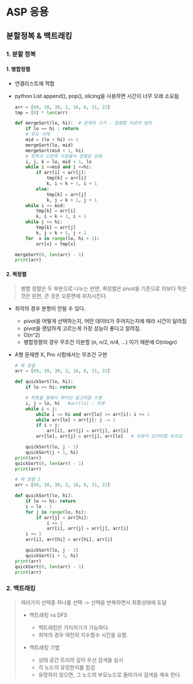 # ASP 응용

## 분할정복 & 백트래킹

### 1. 분할 정복

#### 1. 병합정렬

* 연결리스트에 적합

* python List append(), pop(), slicing을 사용하면 시간이 너무 오래 소요됨

  ```python
  arr = [69, 10, 30, 2, 16, 8, 31, 22]
  tmp = [0] * len(arr)
  
  def mergeSort(lo, hi):  # 문제의 크기 - 정렬할 자료의 범위
      if lo == hi : return
      # 유도 사례
      mid = (lo + hi) >> 1
      mergeSort(lo, mid)
      mergeSort(mid + 1, hi)
      # 왼쪽과 오른쪽 자료들이 정렬된 상태
      i, j, k = lo, mid + 1, lo
      while i <=mid and j <=hi:
          if arr[i] < arr[j]:
              tmp[k] = arr[i]
              k, i = k + 1, i + 1
          else:
              tmp[k] = arr[j]
              k, j = k + 1, j + 1
      while i <= mid:
          tmp[k] = arr[i]
          k, i = k + 1, i + 1
      while j <= hi:
          tmp[k] = arr[j]
          k, j = k + 1, j + 1
      for  x in range(lo, hi + 1):
          arr[x] = tmp[x]
  
  mergeSort(0, len(arr) - 1)
  print(arr)
  ```



#### 2. 퀵정렬

> 병합 정렬은 두 부분으로 나누는 반면, 퀵정렬은 pivot을 기준으로 이보다 작은 것은 왼편, 큰 것은 오른편에 위치시킨다.

* 최악의 경우 분항이 안될 수 있다.

  * pivot을 어떻게 선택하는지, 어떤 데이터가 주어지는지에 때라 시간이 달라짐
  * pivot을 랜덤하게 고르는게 가장 성능이 좋다고 알려짐.
  * O(n^2)
  * 병합정렬의 경우 무조건 이분할 (n, n/2, n/4, ...) 이기 때문에 O(nlogn)

* A형 문제엔 X, Pro 시험에서는 무조건 구현

  ```python
  # 퀵 정렬
  arr = [69, 10, 30, 2, 16, 8, 31, 22]
  
  def quickSort(lo, hi):
      if lo >= hi: return
  
      # 피봇을 정해서 파티션 알고리즘 수행
      i, j = lo, hi   #arr[lo] : 피봇
      while i < j:
          while i <= hi and arr[lo] >= arr[i]: i += 1
          while arr[lo] < arr[j]: j -= 1
          if i < j:
              arr[i], arr[j] = arr[j], arr[i]
          arr[lo], arr[j] = arr[j], arr[lo]   # 피봇이 있어야할 위치로
  
      quickSort(lo, j - 1)
      quickSort(j + 1, hi)
  print(arr)
  quickSort(0, len(arr) - 1)
  print(arr)
  
  # 퀵 정렬 2
  arr = [69, 10, 30, 2, 16, 8, 31, 22]
  
  def quickSort(lo, hi):
      if lo >= hi: return
      i = lo - 1
      for j in range(lo, hi):
          if arr[j] < arr[hi]:
              i += 1
              arr[i], arr[j] = arr[j], arr[i]
      i += 1
      arr[i], arr[hi] = arr[hi], arr[i]
  
      quickSort(lo, j - 1)
      quickSort(i + 1, hi)
  print(arr)
  quickSort(0, len(arr) - 1)
  print(arr)
  ```




### 2. 백트래킹

> 여러가지 선택중 하나를 선택 -> 선택을 반복하면서 최종상태에 도달
>
> * 백트래킹 vs DFS
>
>   * 백트래킹은 가지치기가 가능하다. 
>   * 최악의 경우 여전히 지수함수 시간을 요함.
>
> * 백트래킹 기법
>
>   * 상태 공간 트리의 깊이 우선 검색을 실시
>   * 각 노드의 유망한지를 점검
>   * 유망하지 않으면, 그 노드의 부모노드로 돌아가서 검색을 계속 한다.
>
>   